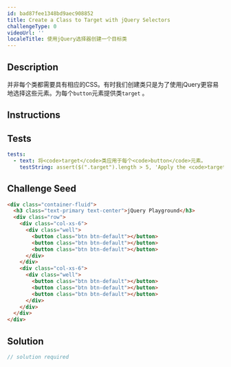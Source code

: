 ```yaml
---
id: bad87fee1348bd9aec908852
title: Create a Class to Target with jQuery Selectors
challengeType: 0
videoUrl: ''
localeTitle: 使用jQuery选择器创建一个目标类
---
```


## Description
<section id="description">并非每个类都需要具有相应的CSS。有时我们创建类只是为了使用jQuery更容易地选择这些元素。为每个<code>button</code>元素提供类<code>target</code> 。 </section>

## Instructions
<section id="instructions">
</section>

## Tests
<section id='tests'>

```yml
tests:
  - text: 将<code>target</code>类应用于每个<code>button</code>元素。
    testString: assert($(".target").length > 5, 'Apply the <code>target</code> class to each of your <code>button</code> elements.');

```

</section>

## Challenge Seed
<section id='challengeSeed'>

<div id='html-seed'>

```html
<div class="container-fluid">
  <h3 class="text-primary text-center">jQuery Playground</h3>
  <div class="row">
    <div class="col-xs-6">
      <div class="well">
        <button class="btn btn-default"></button>
        <button class="btn btn-default"></button>
        <button class="btn btn-default"></button>
      </div>
    </div>
    <div class="col-xs-6">
      <div class="well">
        <button class="btn btn-default"></button>
        <button class="btn btn-default"></button>
        <button class="btn btn-default"></button>
      </div>
    </div>
  </div>
</div>

```

</div>



</section>

## Solution
<section id='solution'>

```js
// solution required
```
</section>
